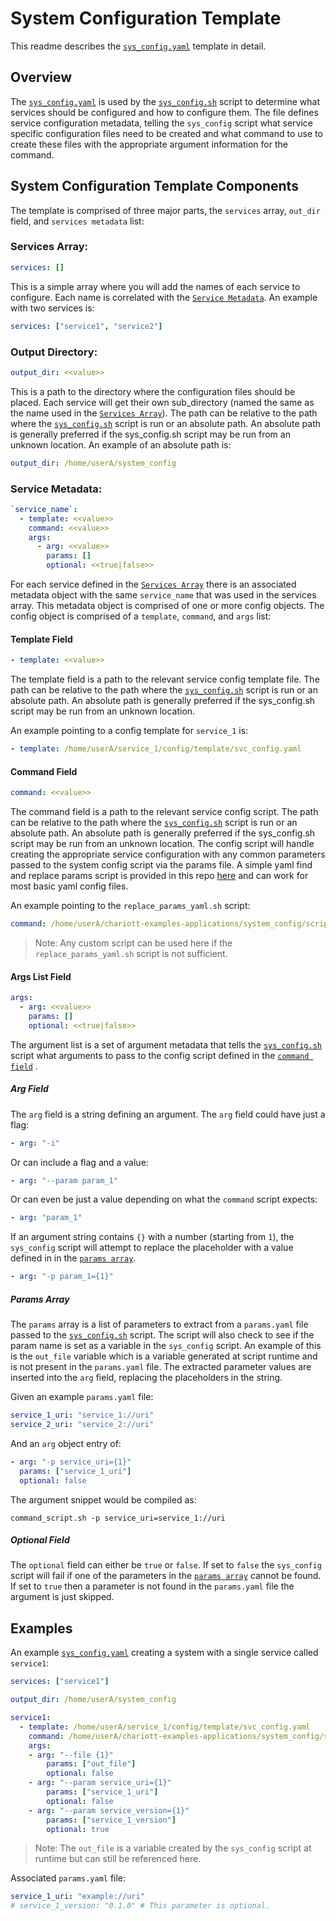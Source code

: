 # System Configuration Template

This readme describes the [`sys_config.yaml`](sys_config.yaml) template in detail.

## Overview

The [`sys_config.yaml`](sys_config.yaml) is used by the [`sys_config.sh`](../sys_config.sh) script
to determine what services should be configured and how to configure them. The file defines service
configuration metadata, telling the `sys_config` script what service specific configuration files
need to be created and what command to use to create these files with the appropriate argument
information for the command.

## System Configuration Template Components

The template is comprised of three major parts, the `services` array, `out_dir` field, and
`services metadata` list:

### Services Array:

```yaml
services: []
```

This is a simple array where you will add the names of each service to configure. Each name is
correlated with the [`Service Metadata`](#service-metadata). An example with two services is:

```yaml
services: ["service1", "service2"]
```

### Output Directory:

```yaml
output_dir: <<value>>
```

This is a path to the directory where the configuration files should be placed. Each service
will get their own sub_directory (named the same as the name used in the
[`Services Array`](#services-array)). The path can be relative to the path where the
[`sys_config.sh`](../sys_config.sh) script is run or an absolute path. An absolute path is
generally preferred if the sys_config.sh script may be run from an unknown location. An example of
an absolute path is:

```yaml
output_dir: /home/userA/system_config
```

### Service Metadata:

```yaml
`service_name`:
  - template: <<value>>
    command: <<value>>
    args:
      - arg: <<value>>
        params: []
        optional: <<true|false>>
```

For each service defined in the [`Services Array`](#services-array) there is an associated metadata
object with the same `service_name` that was used in the services array. This metadata object is
comprised of one or more config objects. The config object is comprised of a `template`, `command`,
and `args` list:

#### Template Field

```yaml
- template: <<value>>
```

The template field is a path to the relevant service config template file. The path can be relative
to the path where the [`sys_config.sh`](../sys_config.sh) script is run or an absolute path. An
absolute path is generally preferred if the sys_config.sh script may be run from an unknown
location.

An example pointing to a config template for `service_1` is:

```yaml
- template: /home/userA/service_1/config/template/svc_config.yaml
```

#### Command Field

```yaml
command: <<value>>
```

The command field is a path to the relevant service config script. The path can be relative to the
path where the [`sys_config.sh`](../sys_config.sh) script is run or an absolute path. An absolute
path is generally preferred if the sys_config.sh script may be run from an unknown location. The
config script will handle creating the appropriate service configuration with any common parameters
passed to the system config script via the params file. A simple yaml find and replace params
script is provided in this repo [here](../scripts/replace_params_yaml.sh) and can work for most
basic yaml config files.

An example pointing to the `replace_params_yaml.sh` script:

```yaml
command: /home/userA/chariott-examples-applications/system_config/scripts/replace_params_yaml.sh
```

>Note: Any custom script can be used here if the `replace_params_yaml.sh` script is not sufficient.

#### Args List Field

```yaml
args:
  - arg: <<value>>
    params: []
    optional: <<true|false>>
```

The argument list is a set of argument metadata that tells the [`sys_config.sh`](../sys_config.sh)
script what arguments to pass to the config script defined in the [`command field`](#command-field)
.

##### Arg Field

The `arg` field is a string defining an argument. The `arg` field could have just a flag:

```yaml
- arg: "-i"
```

Or can include a flag and a value:

```yaml
- arg: "--param param_1"
```

Or can even be just a value depending on what the `command` script expects:

```yaml
- arg: "param_1"
```

If an argument string contains `{}` with a number (starting from `1`), the `sys_config` script will
attempt to replace the placeholder with a value defined in in the [`params array`](#params-array).

```yaml
- arg: "-p param_1={1}"
```

##### Params Array

The `params` array is a list of parameters to extract from a `params.yaml` file passed to the
[`sys_config.sh`](../sys_config.sh) script. The script will also check to see if the param name is
set as a variable in the `sys_config` script. An example of this is the `out_file` variable which
is a variable generated at script runtime and is not present in the `params.yaml` file. The
extracted parameter values are inserted into the `arg` field, replacing the placeholders in the
string.

Given an example `params.yaml` file:

```yaml
service_1_uri: "service_1://uri"
service_2_uri: "service_2://uri"
```

And an `arg` object entry of:

```yaml
- arg: "-p service_uri={1}"
  params: ["service_1_uri"]
  optional: false
```

The argument snippet would be compiled as:

```shell
command_script.sh -p service_uri=service_1://uri
```

##### Optional Field

The `optional` field can either be `true` or `false`. If set to `false` the `sys_config` script
will fail if one of the parameters in the [`params array`](#params-array) cannot be found. If set
to `true` then a parameter is not found in the `params.yaml` file the argument is just skipped.

## Examples

An example [`sys_config.yaml`](sys_config.yaml) creating a system with a single service called
`service1`:

```yaml
services: ["service1"]

output_dir: /home/userA/system_config

service1:
  - template: /home/userA/service_1/config/template/svc_config.yaml
    command: /home/userA/chariott-examples-applications/system_config/scripts/replace_params_yaml.sh
    args:
    - arg: "--file {1}"
        params: ["out_file"]
        optional: false
    - arg: "--param service_uri={1}"
        params: ["service_1_uri"]
        optional: false
    - arg: "--param service_version={1}"
        params: ["service_1_version"]
        optional: true
```

>Note: The `out_file` is a variable created by the `sys_config` script at runtime but can still be
referenced here.

Associated `params.yaml` file:

```yaml
service_1_uri: "example://uri"
# service_1_version: "0.1.0" # This parameter is optional.
```
